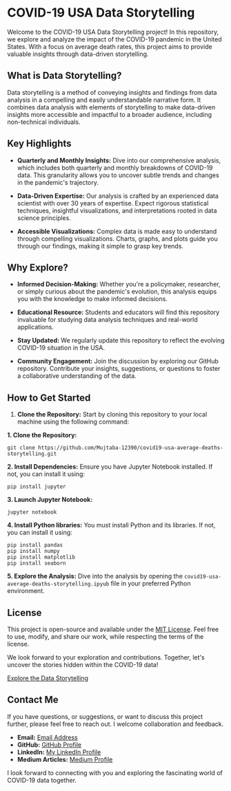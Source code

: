 # COVID-19 USA Data Storytelling

Welcome to the COVID-19 USA Data Storytelling project! In this repository, we explore and analyze the impact of the COVID-19 pandemic in the United States. With a focus on average death rates, this project aims to provide valuable insights through data-driven storytelling.

## What is Data Storytelling?

Data storytelling is a method of conveying insights and findings from data analysis in a compelling and easily understandable narrative form. It combines data analysis with elements of storytelling to make data-driven insights more accessible and impactful to a broader audience, including non-technical individuals.

## Key Highlights

- **Quarterly and Monthly Insights:** Dive into our comprehensive analysis, which includes both quarterly and monthly breakdowns of COVID-19 data. This granularity allows you to uncover subtle trends and changes in the pandemic's trajectory.

- **Data-Driven Expertise:** Our analysis is crafted by an experienced data scientist with over 30 years of expertise. Expect rigorous statistical techniques, insightful visualizations, and interpretations rooted in data science principles.

- **Accessible Visualizations:** Complex data is made easy to understand through compelling visualizations. Charts, graphs, and plots guide you through our findings, making it simple to grasp key trends.

## Why Explore?

- **Informed Decision-Making:** Whether you're a policymaker, researcher, or simply curious about the pandemic's evolution, this analysis equips you with the knowledge to make informed decisions.

- **Educational Resource:** Students and educators will find this repository invaluable for studying data analysis techniques and real-world applications.

- **Stay Updated:** We regularly update this repository to reflect the evolving COVID-19 situation in the USA.

- **Community Engagement:** Join the discussion by exploring our GitHub repository. Contribute your insights, suggestions, or questions to foster a collaborative understanding of the data.

## How to Get Started

1. **Clone the Repository:** Start by cloning this repository to your local machine using the following command:

**1. Clone the Repository:**
```
git clone https://github.com/Mujtaba-12390/covid19-usa-average-deaths-storytelling.git
```
**2. Install Dependencies:**
Ensure you have Jupyter Notebook installed. If not, you can install it using:
```
pip install jupyter
```
**3. Launch Jupyter Notebook:**
```
jupyter notebook
```
**4. Install Python libraries:**
You must install Python and its libraries. If not, you can install it using:
```
pip install pandas
pip install numpy
pip install matplotlib
pip install seaborn
```

 **5. Explore the Analysis:** Dive into the analysis by opening the `covid19-usa-average-deaths-storytelling.ipyub` file in your preferred Python environment.

## License

This project is open-source and available under the [MIT License](https://github.com/Mujtaba-12390/covid19-usa-average-deaths-storytelling/blob/main/LICENSE). Feel free to use, modify, and share our work, while respecting the terms of the license.

We look forward to your exploration and contributions. Together, let's uncover the stories hidden within the COVID-19 data!

[Explore the Data Storytelling](https://github.com/Mujtaba-12390/covid19-usa-average-deaths-storytelling)

## Contact Me

If you have questions, or suggestions, or want to discuss this project further, please feel free to reach out. I welcome collaboration and feedback.

- **Email:** [Email Address](mailto:technicalmujtabaraza@gmail.com)
- **GitHub:** [GitHub Profile](https://github.com/Mujtaba-12390/)
- **LinkedIn:** [My LinkedIn Profile](https://www.linkedin.com/in/muhammad-mujtaba-raza/)
- **Medium Articles:** [Medium Profile](https://medium.com/@mujtabaraza09321)

I look forward to connecting with you and exploring the fascinating world of COVID-19 data together.

